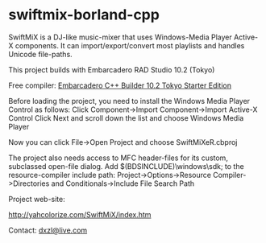 # swiftmix-borland-cpp
SwiftMiX is a DJ-like music-mixer that uses Windows-Media Player Active-X components. It can import/export/convert most playlists and handles Unicode file-paths.

This project builds with Embarcadero RAD Studio 10.2 (Tokyo)

Free compiler: [Embarcadero C++ Builder 10.2 Tokyo Starter Edition](https://www.embarcadero.com/products/cbuilder/starter/promotional-download)

Before loading the project, you need to install the Windows Media Player Control as follows:
Click Component->Import Component->Import Active-X Control
Click Next and scroll down the list and choose Windows Media Player

Now you can click File->Open Project and choose SwiftMiXeR.cbproj

The project also needs access to MFC header-files for its custom, subclassed open-file dialog.
Add $(BDSINCLUDE)\windows\sdk; to the resource-compiler include path:
Project->Options->Resource Compiler->Directories and Conditionals->Include File Search Path

Project web-site:

http://yahcolorize.com/SwiftMiX/index.htm

Contact: dxzl@live.com

